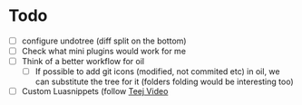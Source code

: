 # Todo
- [ ] configure undotree (diff split on the bottom)
- [ ] Check what mini plugins would work for me
- [ ] Think of a better workflow for oil
    - [ ] If possible to add git icons (modified, not commited etc) in oil, we can substitute the tree for it (folders folding would be interesting too)
- [ ] Custom Luasnippets (follow [Teej Video](https://www.youtube.com/watch?v=aNWx-ym7jjI&t=226s)
